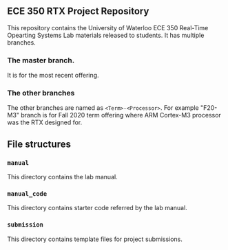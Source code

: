 ## ECE 350 RTX Project Repository

This repository contains the University of Waterloo ECE 350 Real-Time Opearting Systems Lab materials released to students. It has multiple branches. 

### The master branch.
It is for the most recent offering. 

### The other branches 
The other branches are named as `<Term>-<Processor>`. For example "F20-M3" branch is for Fall 2020 term offering where ARM Cortex-M3 processor was the RTX designed for.

## File structures
### `manual`
This directory contains the lab manual.

### `manual_code`
This directory contains starter code referred by the lab manual.

### `submission`
This directory contains template files for project submissions.
